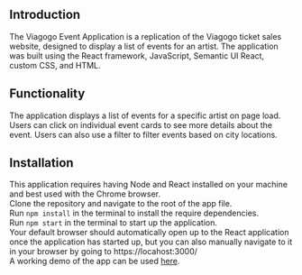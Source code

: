 ## Introduction

The Viagogo Event Application is a replication of the Viagogo ticket sales website, designed to display a list of events for an artist. The application was built using the React framework, JavaScript, Semantic UI React, custom CSS, and HTML.

## Functionality

The application displays a list of events for a specific artist on page load. Users can click on individual event cards to see more details about the event. Users can also use a filter to filter events based on city locations.

## Installation

This application requires having Node and React installed on your machine and best used with the Chrome browser.\
Clone the repository and navigate to the root of the app file.\
Run `npm install` in the terminal to install the require dependencies.\
Run `npm start` in the terminal to start up the application.\
Your default browser should automatically open up to the React application once the application has started up,
but you can also manually navigate to it in your browser by going to https://locahost:3000/ \
A working demo of the app can be used [here](https://dren39.github.io/react-eventslist-app/).
